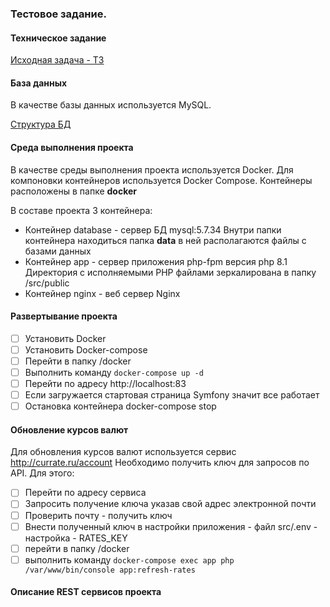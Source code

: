 ### Тестовое задание.

#### Техническое задание

[Исходная задача - ТЗ](./requirements.md)

#### База данных

В качестве базы данных используется MySQL. 

[Структура БД](./database.md)

#### Среда выполнения проекта

В качестве среды выполнения проекта используется Docker.
Для компоновки контейнеров используется Docker Compose.
Контейнеры расположены в папке **docker**

В составе проекта 3 контейнера:

* Контейнер database - сервер БД mysql:5.7.34
  Внутри папки контейнера находиться папка **data** в ней располагаются файлы с базами данных
* Контейнер app - сервер приложения php-fpm версия php 8.1
  Директория с исполняемыми PHP файлами зеркалирована в папку /src/public
* Контейнер nginx - веб сервер Nginx

#### Развертывание проекта

* [ ] Установить Docker
* [ ] Установить Docker-compose
* [ ] Перейти в папку /docker
* [ ] Выполнить команду ```docker-compose up -d```
* [ ] Перейти по адресу http://localhost:83
* [ ] Если загружается стартовая страница Symfony значит все работает
* [ ] Остановка контейнера docker-compose stop

#### Обновление курсов валют

Для обновления курсов валют используется сервис http://currate.ru/account
Необходимо получить ключ для запросов по API. 
Для этого:

* [ ] Перейти по адресу сервиса
* [ ] Запросить получение ключа указав свой адрес электронной почти
* [ ] Проверить почту - получить ключ
* [ ] Внести полученный ключ в настройки приложения - файл src/.env - настройка - RATES_KEY
* [ ] перейти в папку /docker
* [ ] выполнить команду 
  ```docker-compose exec app php /var/www/bin/console app:refresh-rates```

#### Описание REST сервисов проекта